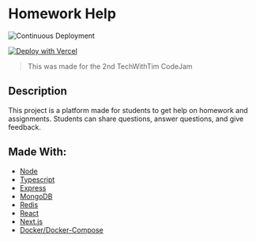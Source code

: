 # Homework Help

![Continuous Deployment](https://github.com/SatvikR/homework-help/workflows/Continuous%20Deployment/badge.svg)

[![Deploy with Vercel](https://vercel.com/button)](<https://vercel.com/new/git/external?repository-url=https%3A%2F%2Fgithub.com%2FSatvikR%2Fhomework-help&env=NEXT_PUBLIC_API_URL&envDescription=API%20URL%20Required%20for%20this%20app.%20(The%20public%20api%20is%20https%3A%2F%2Fhwapi.satvikreddy.com%2C%20Do%20not%20use%20a%20slash%20at%20the%20end)&project-name=homework-help-project&repo-name=homework-help-project>)

> This was made for the 2nd TechWithTim CodeJam

## Description

This project is a platform made for students to get help on homework and assignments. Students can share questions, answer questions, and give feedback.

## Made With:

- [Node](https://nodejs.org/)
- [Typescript](https://www.typescriptlang.org/)
- [Express](https://expressjs.com/)
- [MongoDB](https://www.mongodb.com/)
- [Redis](https://redis.io/)
- [React](https://reactjs.org/)
- [Next.js](https://nextjs.org/)
- [Docker/Docker-Compose](https://www.docker.com/)
